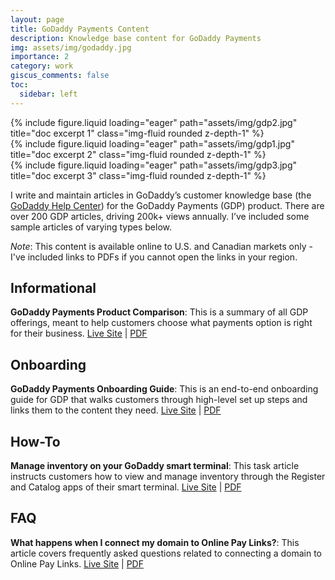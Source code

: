 ```yaml
---
layout: page
title: GoDaddy Payments Content
description: Knowledge base content for GoDaddy Payments
img: assets/img/godaddy.jpg
importance: 2
category: work
giscus_comments: false
toc:
  sidebar: left
---
```

<div class="row">
    <div class="col-sm mt-3 mt-md-0">
        {% include figure.liquid loading="eager" path="assets/img/gdp2.jpg" title="doc excerpt 1" class="img-fluid rounded z-depth-1" %}
    </div>
    <div class="col-sm mt-3 mt-md-0">
        {% include figure.liquid loading="eager" path="assets/img/gdp1.jpg" title="doc excerpt 2" class="img-fluid rounded z-depth-1" %}
    </div>
    <div class="col-sm mt-3 mt-md-0">
        {% include figure.liquid loading="eager" path="assets/img/gdp3.jpg" title="doc excerpt 3" class="img-fluid rounded z-depth-1" %}
    </div>
</div>

I write and maintain articles in GoDaddy’s customer knowledge base (the [GoDaddy Help Center](https://www.godaddy.com/help)) for the GoDaddy Payments (GDP) product. There are over 200 GDP articles, driving 200k+ views annually. I’ve included some sample articles of varying types below. 

_Note_: This content is available online to U.S. and Canadian markets only - I've included links to PDFs if you cannot open the links in your region. <br>

## Informational
**GoDaddy Payments Product Comparison**: This is a summary of all GDP offerings, meant to help customers choose what payments option is right for their business. [Live Site](https://www.godaddy.com/help/which-godaddy-payments-options-will-enhance-my-business-41824) | [PDF](https://drive.google.com/file/d/11BPOAB8BKIrH9MblOyYmcc2oMD6MwOA3/view?usp=sharing) <br>

## Onboarding
**GoDaddy Payments Onboarding Guide**: This is an end-to-end onboarding guide for GDP that walks customers through high-level set up steps and links them to the content they need. [Live Site](https://www.godaddy.com/help/godaddy-payments-onboarding-guide-42056) | [PDF](https://drive.google.com/file/d/1rES8bBwYGFGej5qgv58FjoQv8aXV2TiL/view?usp=sharing) <br>

## How-To
**Manage inventory on your GoDaddy smart terminal**: This task article instructs customers how to view and manage inventory through the Register and Catalog apps of their smart terminal. [Live Site](https://www.godaddy.com/help/manage-inventory-on-your-godaddy-smart-terminal-41966) | [PDF](https://drive.google.com/file/d/1526kby4tBwOVh9QbBDQZRJVcKr-Zej7A/view?usp=sharing)

## FAQ
**What happens when I connect my domain to Online Pay Links?**: This article covers frequently asked questions related to connecting a domain to Online Pay Links. [Live Site](https://www.godaddy.com/help/what-happens-when-i-connect-my-domain-to-online-pay-links-41122) | [PDF](https://drive.google.com/file/d/1RCPXH9EmbZXwTQCGXqeqC4g7kRhmWt0u/view?usp=sharing)
